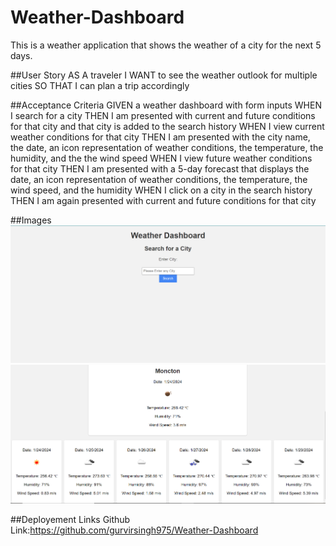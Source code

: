 # Weather-Dashboard
This is a weather application that shows the weather of a city for the next 5 days.

##User Story
AS A traveler
I WANT to see the weather outlook for multiple cities
SO THAT I can plan a trip accordingly

##Acceptance Criteria
GIVEN a weather dashboard with form inputs
WHEN I search for a city
THEN I am presented with current and future conditions for that city and that city is added to the search history
WHEN I view current weather conditions for that city
THEN I am presented with the city name, the date, an icon representation of weather conditions, the temperature, the humidity, and the the wind speed
WHEN I view future weather conditions for that city
THEN I am presented with a 5-day forecast that displays the date, an icon representation of weather conditions, the temperature, the wind speed, and the humidity
WHEN I click on a city in the search history
THEN I am again presented with current and future conditions for that city

##Images
![Alt Text](https://github.com/gurvirsingh975/Weather-Dashboard/blob/main/Images/Image1.PNG?raw=true)
![Alt Text](https://github.com/gurvirsingh975/Weather-Dashboard/blob/main/Images/Image%202.PNG?raw=true)


##Deployement Links
Github Link:https://github.com/gurvirsingh975/Weather-Dashboard

